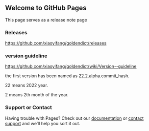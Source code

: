 ## Welcome to GitHub Pages

This page serves as a release note page

### Releases

https://github.com/xiaoyifang/goldendict/releases


### version guideline
https://github.com/xiaoyifang/goldendict/wiki/Version--guideline

the first version has been named as 22.2.alpha.commit_hash.

22 means 2022 year.

2 means 2th month of the year.


### Support or Contact

Having trouble with Pages? Check out our [documentation](https://docs.github.com/categories/github-pages-basics/) or [contact support](https://support.github.com/contact) and we’ll help you sort it out.
